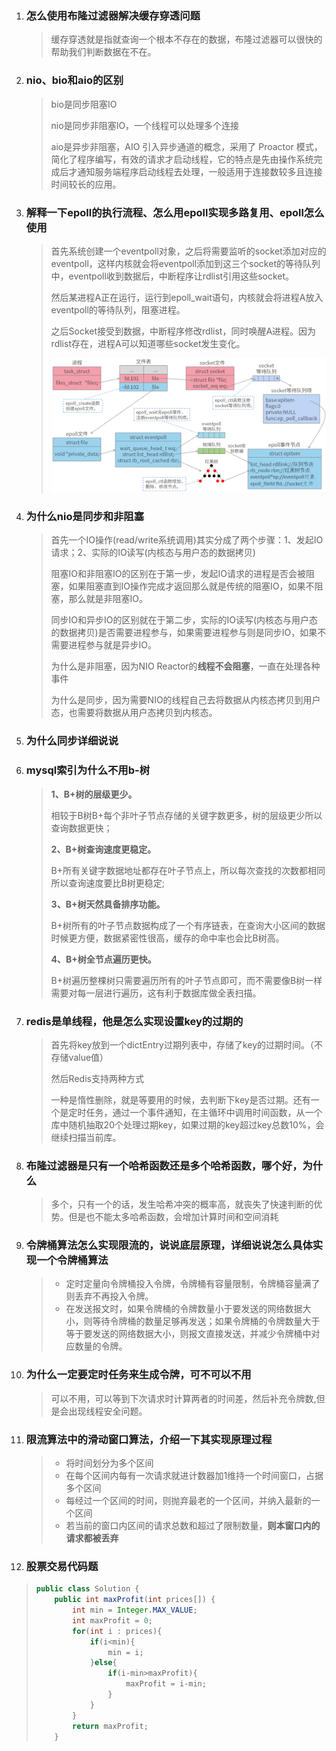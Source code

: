 1. ### 怎么使用布隆过滤器解决缓存穿透问题

   > 缓存穿透就是指就查询一个根本不存在的数据，布隆过滤器可以很快的帮助我们判断数据在不在。

2. ### nio、bio和aio的区别

   > bio是同步阻塞IO
   >
   > nio是同步非阻塞IO，一个线程可以处理多个连接
   >
   > aio是异步非阻塞，AIO 引入异步通道的概念，采用了 Proactor 模式，简化了程序编写，有效的请求才启动线程，它的特点是先由操作系统完成后才通知服务端程序启动线程去处理，一般适用于连接数较多且连接时间较长的应用。

3. ### 解释一下epoll的执行流程、怎么用epoll实现多路复用、epoll怎么使用

   > 首先系统创建一个eventpoll对象，之后将需要监听的socket添加对应的eventpoll，这样内核就会将eventpoll添加到这三个socket的等待队列中，eventpoll收到数据后，中断程序让rdlist引用这些socket。
   >
   > 然后某进程A正在运行，运行到epoll_wait语句，内核就会将进程A放入eventpoll的等待队列，阻塞进程。
   >
   > 之后Socket接受到数据，中断程序修改rdlist，同时唤醒A进程。因为rdlist存在，进程A可以知道哪些socket发生变化。
   >
   > ![还搞不懂epoll的原理与使用？一定不要错过这篇文章](./小红书牛客3月7日.assets/v2-16339955a9a13d8f6084d765c1164eb5_1440w.png)

4. ### 为什么nio是同步和非阻塞

   > 首先一个IO操作(read/write系统调用)其实分成了两个步骤：1、发起IO请求；2、实际的IO读写(内核态与用户态的数据拷贝)
   >
   > 阻塞IO和非阻塞IO的区别在于第一步，发起IO请求的进程是否会被阻塞，如果阻塞直到IO操作完成才返回那么就是传统的阻塞IO，如果不阻塞，那么就是非阻塞IO。
   >
   > 同步IO和异步IO的区别就在于第二步，实际的IO读写(内核态与用户态的数据拷贝)是否需要进程参与，如果需要进程参与则是同步IO，如果不需要进程参与就是异步IO。
   >
   > 为什么是非阻塞，因为NIO Reactor的**线程不会阻塞**，一直在处理各种事件
   >
   > 为什么是同步，因为需要NIO的线程自己去将数据从内核态拷贝到用户态，也需要将数据从用户态拷贝到内核态。

5. ### 为什么同步详细说说

6. ### mysql索引为什么不用b-树

   > **1、B+树的层级更少。**
   >
   > 相较于B树B+每个非叶子节点存储的关键字数更多，树的层级更少所以查询数据更快；
   >
   > **2、B+树查询速度更稳定。**
   >
   > B+所有关键字数据地址都存在叶子节点上，所以每次查找的次数都相同所以查询速度要比B树更稳定;
   >
   > **3、B+树天然具备排序功能。**
   >
   > B+树所有的叶子节点数据构成了一个有序链表，在查询大小区间的数据时候更方便，数据紧密性很高，缓存的命中率也会比B树高。
   >
   > **4、B+树全节点遍历更快。**
   >
   > B+树遍历整棵树只需要遍历所有的叶子节点即可，而不需要像B树一样需要对每一层进行遍历，这有利于数据库做全表扫描。

7. ### redis是单线程，他是怎么实现设置key的过期的

   > 首先将key放到一个dictEntry过期列表中，存储了key的过期时间。（不存储value值）
   >
   > 然后Redis支持两种方式
   >
   > 一种是惰性删除，就是等要用的时候，去判断下key是否过期。还有一个是定时任务，通过一个事件通知，在主循环中调用时间函数，从一个库中随机抽取20个处理过期key，如果过期的key超过key总数10%，会继续扫描当前库。

8. ### 布隆过滤器是只有一个哈希函数还是多个哈希函数，哪个好，为什么

   > 多个，只有一个的话，发生哈希冲突的概率高，就丧失了快速判断的优势。但是也不能太多哈希函数，会增加计算时间和空间消耗

9. ### 令牌桶算法怎么实现限流的，说说底层原理，详细说说怎么具体实现一个令牌桶算法

   > - 定时定量向令牌桶投入令牌，令牌桶有容量限制，令牌桶容量满了则丢弃不再投入令牌。
   > - 在发送报文时，如果令牌桶的令牌数量小于要发送的网络数据大小，则等待令牌桶的数量足够再发送；如果令牌桶的令牌数量大于等于要发送的网络数据大小，则报文直接发送，并减少令牌桶中对应数量的令牌。

10. ### 为什么一定要定时任务来生成令牌，可不可以不用

    > 可以不用，可以等到下次请求时计算两者的时间差，然后补充令牌数,但是会出现线程安全问题。

11. ### 限流算法中的滑动窗口算法，介绍一下其实现原理过程

    > - 将时间划分为多个区间
    > - 在每个区间内每有一次请求就进计数器加1维持一个时间窗口，占据多个区间
    > - 每经过一个区间的时间，则抛弃最老的一个区间，并纳入最新的一个区间
    > - 若当前的窗口内区间的请求总数和超过了限制数量，**则本窗口内的请求都被丢弃**

12. ### 股票交易代码题

> ```java
> public class Solution {
>     public int maxProfit(int prices[]) {
>         int min = Integer.MAX_VALUE;
>         int maxProfit = 0;
>         for(int i : prices){
>             if(i<min){
>                 min = i;
>             }else{
>                 if(i-min>maxProfit){
>                     maxProfit = i-min;
>                 }
>             }
>         }
>         return maxProfit;
>     }
> ```
>
> 